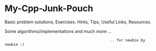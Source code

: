 # My-Cpp-Junk-Pouch
Basic problem solutions, Exercises.
Hints, Tips, Useful Links, Resources.

Some algorithms/implementations and much more ...

                                                    .. for newbie by newbie :) 


